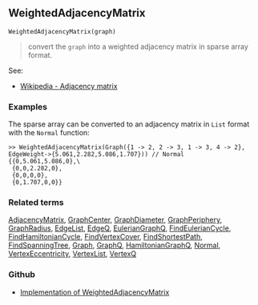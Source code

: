 ## WeightedAdjacencyMatrix

``` 
WeightedAdjacencyMatrix(graph)
```

> convert the `graph` into a weighted adjacency matrix in sparse array format.

See:
* [Wikipedia - Adjacency matrix](https://en.wikipedia.org/wiki/Adjacency_matrix)

### Examples

The sparse array can be converted to an adjacency matrix in `List` format with the `Normal` function:

```
>> WeightedAdjacencyMatrix(Graph({1 -> 2, 2 -> 3, 1 -> 3, 4 -> 2}, EdgeWeight->{5.061,2.282,5.086,1.707})) // Normal 
{{0,5.061,5.086,0},\
 {0,0,2.282,0},
 {0,0,0,0},
 {0,1.707,0,0}}
```

### Related terms 
[AdjacencyMatrix](AdjacencyMatrix.md), [GraphCenter](GraphCenter.md), [GraphDiameter](GraphDiameter.md), [GraphPeriphery](GraphPeriphery.md), [GraphRadius](GraphRadius.md), [EdgeList](EdgeList.md),
[EdgeQ](EdgeQ.md), [EulerianGraphQ](EulerianGraphQ.md), [FindEulerianCycle](FindEulerianCycle.md), [FindHamiltonianCycle](FindHamiltonianCycle.md), [FindVertexCover](FindVertexCover.md), [FindShortestPath](FindShortestPath.md), [FindSpanningTree](FindSpanningTree.md), [Graph](Graph.md), [GraphQ](GraphQ.md), [HamiltonianGraphQ](HamiltonianGraphQ.md), [Normal](Normal.md), [VertexEccentricity](VertexEccentricity.md), [VertexList](VertexList.md), [VertexQ](VertexQ.md) 

### Github

* [Implementation of WeightedAdjacencyMatrix](https://github.com/axkr/symja_android_library/blob/master/symja_android_library/matheclipse-core/src/main/java/org/matheclipse/core/builtin/GraphFunctions.java#L1620) 
